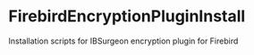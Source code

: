 # FirebirdEncryptionPluginInstall
Installation scripts for IBSurgeon encryption plugin for Firebird
